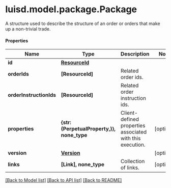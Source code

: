# luisd.model.package.Package

A structure used to describe the structure of an order or orders that make up a non-trivial trade.

#### Properties
Name | Type | Description | Notes
------------ | ------------- | ------------- | -------------
**id** | [**ResourceId**](ResourceId.md) |  | 
**orderIds** | **[ResourceId]** | Related order ids. | 
**orderInstructionIds** | **[ResourceId]** | Related order instruction ids. | 
**properties** | **{str: (PerpetualProperty,)}, none_type** | Client-defined properties associated with this execution. | [optional] 
**version** | [**Version**](Version.md) |  | [optional] 
**links** | **[Link], none_type** | Collection of links. | [optional] 

[[Back to Model list]](../../README.md#documentation-for-models) [[Back to API list]](../../README.md#documentation-for-api-endpoints) [[Back to README]](../../README.md)

